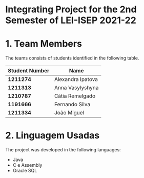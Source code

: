 # Integrating Project for the 2nd Semester of LEI-ISEP 2021-22

# 1. Team Members

The teams consists of students identified in the following table.

| Student Number        | Name                         |
|---------------------- | ---------------------------- |
| **1211274**           | Alexandra Ipatova            |
| **1211313**           | Anna Vasylyshyna             |
| **1210787**           | Cátia Remelgado              |
| **1191666**           | Fernando Silva               |
| **1211334**           | João Miguel                  |

# 2. Linguagem Usadas

The project was developed in the following languages:

- Java
- C e Assembly
- Oracle SQL


